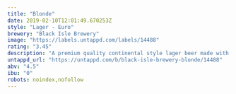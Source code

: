 ```yaml
---
title: "Blonde"
date: 2019-02-10T12:01:49.670253Z
style: "Lager - Euro"
brewery: "Black Isle Brewery"
image: "https://labels.untappd.com/labels/14488"
rating: "3.45"
description: "A premium quality continental style lager beer made with Hersbrucker and Hallertau hops. Pale yellow, with a light biscuit palate and a fresh grassy aroma."
untappd_url: "https://untappd.com/b/black-isle-brewery-blonde/14488"
abv: "4.5"
ibu: "0"
robots: noindex,nofollow
---
```

